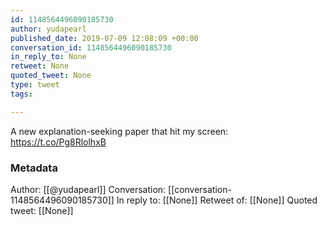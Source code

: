 ```yaml
---
id: 1148564496090185730
author: yudapearl
published_date: 2019-07-09 12:08:09 +00:00
conversation_id: 1148564496090185730
in_reply_to: None
retweet: None
quoted_tweet: None
type: tweet
tags:

---
```


A new explanation-seeking paper that hit my screen: https://t.co/Pg8RlolhxB

### Metadata

Author: [[@yudapearl]]
Conversation: [[conversation-1148564496090185730]]
In reply to: [[None]]
Retweet of: [[None]]
Quoted tweet: [[None]]
